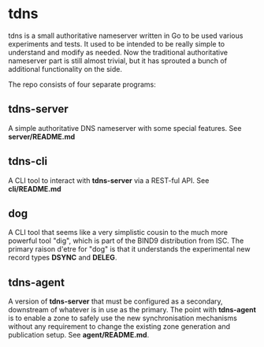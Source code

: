 # tdns

tdns is a small authoritative nameserver written in Go to be used various
experiments and tests. It used to be intended to be really simple to understand
and modify as needed. Now the traditional authoritative nameserver part is still
almost trivial, but it has sprouted a bunch of additional functionality on the side.

The repo consists of four separate programs:

## tdns-server
A simple authoritative DNS nameserver with some special features. 
See **server/README.md**

## tdns-cli
A CLI tool to interact with **tdns-server** via a REST-ful API. See 
**cli/README.md**

## dog
A CLI tool that seems like a very simplistic cousin to
the much more powerful tool "dig", which is part of the BIND9
distribution from ISC. The primary raison d'etre for "dog" is that
it understands the experimental new record types **DSYNC** and **DELEG**.

## tdns-agent
A version of **tdns-server** that must be configured as a secondary, downstream
of whatever is in use as the primary. The point with **tdns-agent** is to enable 
a zone to safely use the new synchronisation mechanisms without any requirement
to change the existing zone generation and publication setup. See **agent/README.md**.